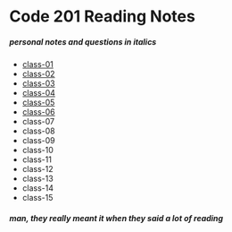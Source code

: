 # Code 201 Reading Notes

##### *personal notes and questions in italics*

- [class-01](code-201/class-01.md)
- [class-02](code-201/class-02.md)
- [class-03](code-201/class-03.md)
- [class-04](code-201/class-04.md)
- [class-05](code-201/class-05.md)
- [class-06](code-201/class-06.md)
- class-07
- class-08
- class-09
- class-10
- class-11
- class-12
- class-13
- class-14
- class-15

###### __man, they really meant it when they said a lot of reading__
